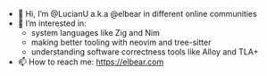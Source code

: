 - 👋 Hi, I’m @LucianU a.k.a @elbear in different online communities
- 👀 I’m interested in:
     - system languages like Zig and Nim      
     - making better tooling with neovim and tree-sitter
     - understanding software correctness tools like Alloy and TLA+
- 📫 How to reach me: https://elbear.com

<!---
LucianU/LucianU is a ✨ special ✨ repository because its `README.md` (this file) appears on your GitHub profile.
You can click the Preview link to take a look at your changes.
--->
